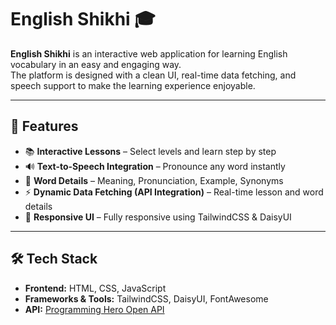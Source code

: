 # English Shikhi 🎓

**English Shikhi** is an interactive web application for learning English vocabulary in an easy and engaging way.  
The platform is designed with a clean UI, real-time data fetching, and speech support to make the learning experience enjoyable.  

---

## 🚀 Features
- 📚 **Interactive Lessons** – Select levels and learn step by step  
- 🔊 **Text-to-Speech Integration** – Pronounce any word instantly  
- 📝 **Word Details** – Meaning, Pronunciation, Example, Synonyms  
- ⚡ **Dynamic Data Fetching (API Integration)** – Real-time lesson and word details  
- 🎨 **Responsive UI** – Fully responsive using TailwindCSS & DaisyUI  

---

## 🛠️ Tech Stack
- **Frontend:** HTML, CSS, JavaScript  
- **Frameworks & Tools:** TailwindCSS, DaisyUI, FontAwesome  
- **API:** [Programming Hero Open API](https://openapi.programming-hero.com/)  

